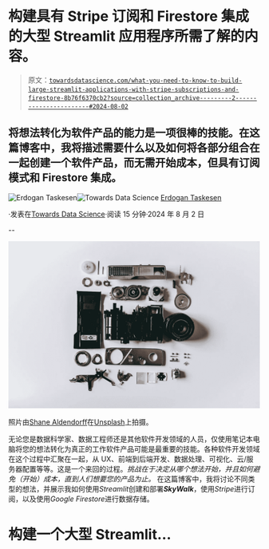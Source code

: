 # 构建具有 Stripe 订阅和 Firestore 集成的大型 Streamlit 应用程序所需了解的内容。

> 原文：[`towardsdatascience.com/what-you-need-to-know-to-build-large-streamlit-applications-with-stripe-subscriptions-and-firestore-8b76f6370cb2?source=collection_archive---------2-----------------------#2024-08-02`](https://towardsdatascience.com/what-you-need-to-know-to-build-large-streamlit-applications-with-stripe-subscriptions-and-firestore-8b76f6370cb2?source=collection_archive---------2-----------------------#2024-08-02)

## 将想法转化为软件产品的能力是一项很棒的技能。在这篇博客中，我将描述需要什么以及如何将各部分组合在一起创建一个软件产品，而无需开始成本，但具有订阅模式和 Firestore 集成。

[](https://erdogant.medium.com/?source=post_page---byline--8b76f6370cb2--------------------------------)![Erdogan Taskesen](https://erdogant.medium.com/?source=post_page---byline--8b76f6370cb2--------------------------------)[](https://towardsdatascience.com/?source=post_page---byline--8b76f6370cb2--------------------------------)![Towards Data Science](https://towardsdatascience.com/?source=post_page---byline--8b76f6370cb2--------------------------------) [Erdogan Taskesen](https://erdogant.medium.com/?source=post_page---byline--8b76f6370cb2--------------------------------)

·发表在[Towards Data Science](https://towardsdatascience.com/?source=post_page---byline--8b76f6370cb2--------------------------------)·阅读 15 分钟·2024 年 8 月 2 日

--

![](img/2ce9e54430dbffa4e81cbdbc32d794d8.png)

照片由[Shane Aldendorff](https://unsplash.com/@pluyar?utm_content=creditCopyText&utm_medium=referral&utm_source=unsplash)在[Unsplash](https://unsplash.com/photos/gray-and-black-metal-electronic-device-lot-3AzL-IR3v7Y?utm_content=creditCopyText&utm_medium=referral&utm_source=unsplash)上拍摄。

无论您是数据科学家、数据工程师还是其他软件开发领域的人员，仅使用笔记本电脑将您的想法转化为真正的工作软件产品可能是最重要的技能。各种软件开发领域在这个过程中汇聚在一起，从 UX、前端到后端开发、数据处理、可视化、云/服务器配置等等。这是一个来回的过程。*挑战在于决定从哪个想法开始，并且如何避免（开始）成本，直到人们想要您的产品为止。* 在这篇博客中，我将讨论不同类型的想法，并展示我如何使用*Streamlit*创建和部署***SkyWalk***，使用*Stripe*进行订阅，以及使用*Google Firestore*进行数据存储。

# 构建一个大型 Streamlit…
